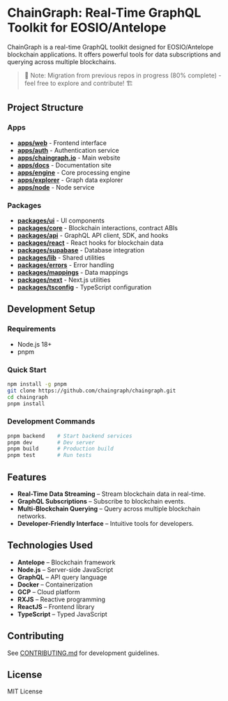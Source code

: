 # ChainGraph: Real-Time GraphQL Toolkit for EOSIO/Antelope

ChainGraph is a real-time GraphQL toolkit designed for EOSIO/Antelope blockchain applications. It offers powerful tools for data subscriptions and querying across multiple blockchains.

> 🚧 Note: Migration from previous repos in progress (80% complete) - feel free to explore and contribute! 🏗️

## Project Structure

### Apps
- [__apps/web__](./apps/web/README.md) - Frontend interface
- [__apps/auth__](./apps/auth/README.md) - Authentication service
- [__apps/chaingraph.io__](./apps/chaingraph.io/README.md) - Main website
- [__apps/docs__](./apps/docs/README.md) - Documentation site
- [__apps/engine__](./apps/engine/README.md) - Core processing engine
- [__apps/explorer__](./apps/explorer/README.md) - Graph data explorer
- [__apps/node__](./apps/node/README.md) - Node service

### Packages
- [__packages/ui__](./packages/ui/README.md) - UI components
- [__packages/core__](./packages/core/README.md) - Blockchain interactions, contract ABIs
- [__packages/api__](./packages/api/README.md) - GraphQL API client, SDK, and hooks
- [__packages/react__](./packages/react/README.md) - React hooks for blockchain data
- [__packages/supabase__](./packages/supabase/README.md) - Database integration
- [__packages/lib__](./packages/lib/README.md) - Shared utilities
- [__packages/errors__](./packages/errors/README.md) - Error handling
- [__packages/mappings__](./packages/mappings/README.md) - Data mappings
- [__packages/next__](./packages/next/README.md) - Next.js utilities
- [__packages/tsconfig__](./packages/tsconfig/README.md) - TypeScript configuration

## Development Setup

### Requirements
- Node.js 18+
- pnpm

### Quick Start

```bash
npm install -g pnpm
git clone https://github.com/chaingraph/chaingraph.git
cd chaingraph
pnpm install
```

### Development Commands

```bash
pnpm backend    # Start backend services
pnpm dev        # Dev server
pnpm build      # Production build
pnpm test       # Run tests
```

## Features

- **Real-Time Data Streaming** – Stream blockchain data in real-time.
- **GraphQL Subscriptions** – Subscribe to blockchain events.
- **Multi-Blockchain Querying** – Query across multiple blockchain networks.
- **Developer-Friendly Interface** – Intuitive tools for developers.

## Technologies Used

- **Antelope** – Blockchain framework
- **Node.js** – Server-side JavaScript
- **GraphQL** – API query language
- **Docker** – Containerization
- **GCP** – Cloud platform
- **RXJS** – Reactive programming
- **ReactJS** – Frontend library
- **TypeScript** – Typed JavaScript

## Contributing

See [CONTRIBUTING.md](./CONTRIBUTING.md) for development guidelines.

## License

MIT License

